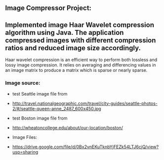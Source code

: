 ## Image Compressor Project:
Implemented image Haar Wavelet compression algorithm using Java. The application compressed images with different compression ratios and reduced image size accordingly.
--
Haar wavelet compression is an efficient way to perform both lossless and lossy image compression. It relies
on averaging and differencing values in an image matrix to produce a matrix which is sparse or nearly sparse.

### Image source:
* test Seattle image file from
* http://travel.nationalgeographic.com/travel/city-guides/seattle-photos-2/#/seattle-queen-anne_2487_600x450.jpg

* test Boston image file from
* http://wheatoncollege.edu/about/our-location/boston/

* Image Files:
* https://drive.google.com/file/d/0Bx2vnEKuTknbYjFEZk54LTJ6cjQ/view?usp=sharing
